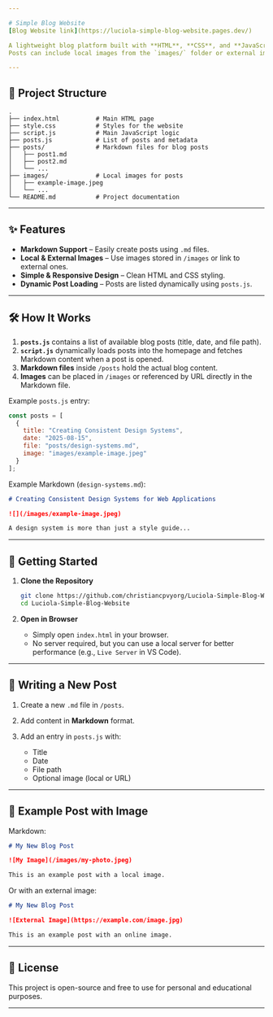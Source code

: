 ```yaml
---

# Simple Blog Website  
[Blog Website link](https://luciola-simple-blog-website.pages.dev/)

A lightweight blog platform built with **HTML**, **CSS**, and **JavaScript**, supporting **Markdown** for post content.
Posts can include local images from the `images/` folder or external image links.

---
```


## 📂 Project Structure

```
.
├── index.html          # Main HTML page
├── style.css           # Styles for the website
├── script.js           # Main JavaScript logic
├── posts.js            # List of posts and metadata
├── posts/              # Markdown files for blog posts
│   ├── post1.md
│   ├── post2.md
│   └── ...
├── images/             # Local images for posts
│   ├── example-image.jpeg
│   └── ...
└── README.md           # Project documentation
```

---

## ✨ Features

* **Markdown Support** – Easily create posts using `.md` files.
* **Local & External Images** – Use images stored in `/images` or link to external ones.
* **Simple & Responsive Design** – Clean HTML and CSS styling.
* **Dynamic Post Loading** – Posts are listed dynamically using `posts.js`.

---

## 🛠 How It Works

1. **`posts.js`** contains a list of available blog posts (title, date, and file path).
2. **`script.js`** dynamically loads posts into the homepage and fetches Markdown content when a post is opened.
3. **Markdown files** inside `/posts` hold the actual blog content.
4. **Images** can be placed in `/images` or referenced by URL directly in the Markdown file.

Example `posts.js` entry:

```javascript
const posts = [
  {
    title: "Creating Consistent Design Systems",
    date: "2025-08-15",
    file: "posts/design-systems.md",
    image: "images/example-image.jpeg"
  }
];
```

Example Markdown (`design-systems.md`):

```markdown
# Creating Consistent Design Systems for Web Applications

![](/images/example-image.jpeg)

A design system is more than just a style guide...
```

---

## 🚀 Getting Started

1. **Clone the Repository**

   ```bash
   git clone https://github.com/christiancpvyorg/Luciola-Simple-Blog-Website.git
   cd Luciola-Simple-Blog-Website
   ```

2. **Open in Browser**

   * Simply open `index.html` in your browser.
   * No server required, but you can use a local server for better performance (e.g., `Live Server` in VS Code).

---

## 📄 Writing a New Post

1. Create a new `.md` file in `/posts`.
2. Add content in **Markdown** format.
3. Add an entry in `posts.js` with:

   * Title
   * Date
   * File path
   * Optional image (local or URL)

---

## 📌 Example Post with Image

Markdown:

```markdown
# My New Blog Post

![My Image](/images/my-photo.jpeg)

This is an example post with a local image.
```

Or with an external image:

```markdown
# My New Blog Post

![External Image](https://example.com/image.jpg)

This is an example post with an online image.
```

---

## 📜 License

This project is open-source and free to use for personal and educational purposes.

---